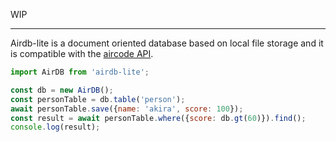 WIP

---

Airdb-lite is a document oriented database based on local file storage and it is compatible with the [aircode API](https://docs.aircode.io/reference/server/database-api).

```js
import AirDB from 'airdb-lite';

const db = new AirDB();
const personTable = db.table('person');
await personTable.save({name: 'akira', score: 100});
const result = await personTable.where({score: db.gt(60)}).find();
console.log(result);
```